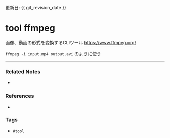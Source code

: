 更新日: {{ git_revision_date }}

# tool ffmpeg
画像、動画の形式を変換するCLIツール
https://www.ffmpeg.org/


`ffmpeg -i input.mp4 output.avi`
のように使う

---
### Related Notes
- 

### References
- 

### Tags
- `#tool` 